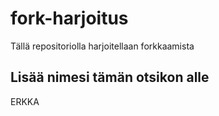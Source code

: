# fork-harjoitus
Tällä repositoriolla harjoitellaan forkkaamista

## Lisää nimesi tämän otsikon alle
ERKKA
